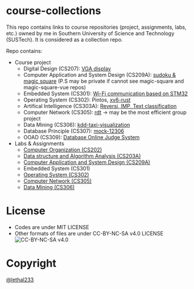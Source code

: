 # course-collections

This repo contains links to course repositories (project, assignments, labs, etc.) owned by me in Southern University of Science and Technology (SUSTech). It is considered as a collection repo.

Repo contains:
- Course project
  - Digital Design (CS207): [VGA display](https://github.com/assign-D-D/simple_VGA)
  - Computer Application and System Design (CS209A): [sudoku & magic square](https://github.com/quantum-square) (P.S may be private if cannot see magic-square and magic-square-vue repos)
  - Embedded System (CS301): [Wi-Fi communication based on STM32](https://github.com/CS301-sustech-zmfl/wifi-communication)
  - Operating System (CS302): Pintos, [xv6-rust](https://github.com/CS301-sustech-zmfl/xv6-rust)
  - Artifical Intelligence (CS303A): [Reversi, IMP, Text classification](https://github.com/lethal233/CS303A-projects)
  - Computer Network (CS305): [rdt](https://github.com/zero-day-rdt/RDT) -> may be the most efficient group project
  - Data Mining (CS306): [kdd-taxi-visualization](https://github.com/kdd-taxi-visualization)
  - Database Principle (CS307): [mock-12306](https://github.com/Select-60321/select-60321)
  - OOAD (CS309): [Database Online Judge System](https://github.com/Phantom-OJ)
- Labs & Assignments
  - [Computer Organization (CS202)](https://github.com/lethal233/CS202-MIPS)
  - [Data structure and Algorithm Analysis (CS203A)](https://github.com/lethal233/DSAAlab)
  - [Computer Application and System Design (CS209A)](https://github.com/lethal233/cs209A)
  - Embedded System (CS301)
  - [Operating System (CS302)](https://github.com/lethal233/cs302-os-sustech)
  - [Computer Network (CS305)](https://github.com/lethal233/CS305-SUSTech)
  - [Data Mining (CS306)](https://github.com/lethal233/SUSTech-KDD)

# License

* Codes are under MIT LICENSE
* Other formats of files are under CC-BY-NC-SA v4.0 LICENSE
  ![CC-BY-NC-SA v4.0](https://i.creativecommons.org/l/by-nc-sa/4.0/88x31.png)

# Copyright

[@lethal233](https://github.com/lethal233)
